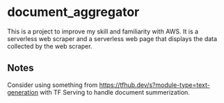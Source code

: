# document_aggregator
This is a project to improve my skill and familiarity with AWS.  It is a serverless web scraper and a serverless web page that displays the data collected by the web scraper.

## Notes
Consider using something from https://tfhub.dev/s?module-type=text-generation 
with TF Serving to handle document summerization.